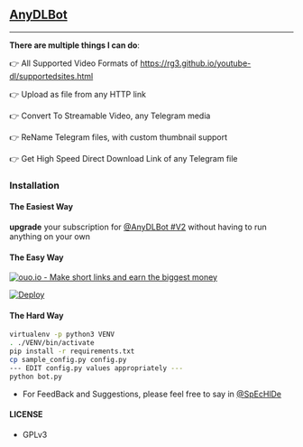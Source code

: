 ## [AnyDLBot](https://telegram.dog/midukkandl_bot)
---

**There are multiple things I can do**:

👉 All Supported Video Formats of https://rg3.github.io/youtube-dl/supportedsites.html

👉 Upload as file from any HTTP link

👉 Convert To Streamable Video, any Telegram media

👉 ReName Telegram files, with custom thumbnail support

👉 Get High Speed Direct Download Link of any Telegram file

### Installation

#### The Easiest Way

**upgrade** your subscription for [@AnyDLBot #V2](https://telegram.dog/midukkandl_bot) without having to run anything on your own

#### The Easy Way

[![](http://ouo.io/images/banners/r1.jpg "ouo.io - Make short links and earn the biggest money")](http://ouo.io/ref/ROXeyb0X)

[![Deploy](https://www.herokucdn.com/deploy/button.svg)](https://heroku.com/deploy)

#### The Hard Way

```sh
virtualenv -p python3 VENV
. ./VENV/bin/activate
pip install -r requirements.txt
cp sample_config.py config.py
--- EDIT config.py values appropriately ---
python bot.py
```

- For FeedBack and Suggestions, please feel free to say in [@SpEcHlDe](https://telegram.dog/ShrimadhaVahdamirhS)

#### LICENSE
- GPLv3
